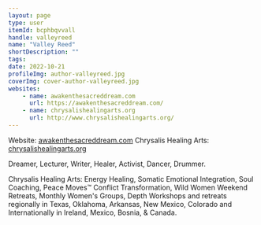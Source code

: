 ```yaml
---
layout: page
type: user
itemId: bcphbqvvall
handle: valleyreed
name: "Valley Reed"
shortDescription: ""
tags:
date: 2022-10-21
profileImg: author-valleyreed.jpg
coverImg: cover-author-valleyreed.jpg
websites:
    - name: awakenthesacreddream.com
      url: https://awakenthesacreddream.com/
    - name: chrysalishealingarts.org
      url: http://www.chrysalishealingarts.org/
---
```


Website: [awakenthesacreddream.com](https://awakenthesacreddream.com/)
Chrysalis Healing Arts: [chrysalishealingarts.org](http://www.chrysalishealingarts.org/)

Dreamer, Lecturer, Writer, Healer, Activist, Dancer, Drummer.

Chrysalis Healing Arts: Energy Healing, Somatic Emotional Integration, Soul Coaching, Peace Moves™ Conflict Transformation, Wild Women Weekend Retreats, Monthly Women's Groups, Depth Workshops and retreats regionally in Texas, Oklahoma, Arkansas, New Mexico, Colorado and Internationally in Ireland, Mexico, Bosnia, & Canada.
